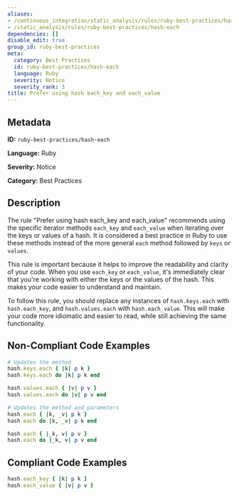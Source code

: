 ```yaml
---
aliases:
- /continuous_integration/static_analysis/rules/ruby-best-practices/hash-each
- /static_analysis/rules/ruby-best-practices/hash-each
dependencies: []
disable_edit: true
group_id: ruby-best-practices
meta:
  category: Best Practices
  id: ruby-best-practices/hash-each
  language: Ruby
  severity: Notice
  severity_rank: 3
title: Prefer using hash each_key and each_value
---
```

<!--  SOURCED FROM https://github.com/DataDog/datadog-static-analyzer-rule-docs -->


## Metadata
**ID:** `ruby-best-practices/hash-each`

**Language:** Ruby

**Severity:** Notice

**Category:** Best Practices

## Description
The rule "Prefer using hash each_key and each_value" recommends using the specific iterator methods `each_key` and `each_value` when iterating over the keys or values of a hash. It is considered a best practice in Ruby to use these methods instead of the more general `each` method followed by `keys` or `values`.

This rule is important because it helps to improve the readability and clarity of your code. When you use `each_key` or `each_value`, it's immediately clear that you're working with either the keys or the values of the hash. This makes your code easier to understand and maintain.

To follow this rule, you should replace any instances of `hash.keys.each` with `hash.each_key`, and `hash.values.each` with `hash.each_value`. This will make your code more idiomatic and easier to read, while still achieving the same functionality.

## Non-Compliant Code Examples
```ruby
# Updates the method
hash.keys.each { |k| p k }
hash.keys.each do |k| p k end

hash.values.each { |v| p v }
hash.values.each do |v| p v end

# Updates the method and parameters
hash.each { |k, _v| p k }
hash.each do |k, _v| p k end

hash.each { |_k, v| p v }
hash.each do |_k, v| p v end
```

## Compliant Code Examples
```ruby
hash.each_key { |k| p k }
hash.each_value { |v| p v }
```
